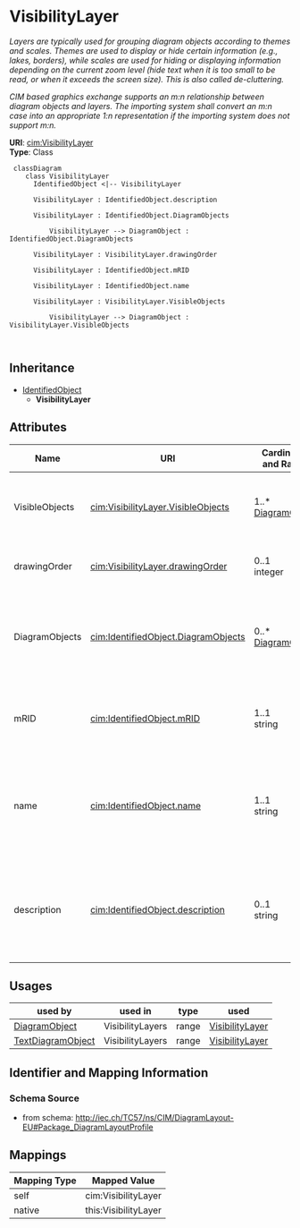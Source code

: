 # VisibilityLayer


_Layers are typically used for grouping diagram objects according to themes and scales. Themes are used to display or hide certain information (e.g., lakes, borders), while scales are used for hiding or displaying information depending on the current zoom level (hide text when it is too small to be read, or when it exceeds the screen size). This is also called de-cluttering._

_CIM based graphics exchange supports an m:n relationship between diagram objects and layers. The importing system shall convert an m:n case into an appropriate 1:n representation if the importing system does not support m:n._





**URI**: [cim:VisibilityLayer](http://iec.ch/TC57/CIM100#VisibilityLayer)<br />
**Type**: Class




```mermaid
 classDiagram
    class VisibilityLayer
      IdentifiedObject <|-- VisibilityLayer
      
      VisibilityLayer : IdentifiedObject.description
        
      VisibilityLayer : IdentifiedObject.DiagramObjects
        
          VisibilityLayer --> DiagramObject : IdentifiedObject.DiagramObjects
        
      VisibilityLayer : VisibilityLayer.drawingOrder
        
      VisibilityLayer : IdentifiedObject.mRID
        
      VisibilityLayer : IdentifiedObject.name
        
      VisibilityLayer : VisibilityLayer.VisibleObjects
        
          VisibilityLayer --> DiagramObject : VisibilityLayer.VisibleObjects
        
      
```





## Inheritance
* [IdentifiedObject](IdentifiedObject.md)
    * **VisibilityLayer**



## Attributes


| Name | URI | Cardinality and Range | Description | Inheritance |
| ---  | --- | --- | --- | --- |
| VisibleObjects | [cim:VisibilityLayer.VisibleObjects](http://iec.ch/TC57/CIM100#VisibilityLayer.VisibleObjects) | 1..* <br />  [DiagramObject](DiagramObject.md)  | A visibility layer can contain one or more diagram objects | direct |
| drawingOrder | [cim:VisibilityLayer.drawingOrder](http://iec.ch/TC57/CIM100#VisibilityLayer.drawingOrder) | 0..1 <br />  integer  | The drawing order for this layer | direct |
| DiagramObjects | [cim:IdentifiedObject.DiagramObjects](http://iec.ch/TC57/CIM100#IdentifiedObject.DiagramObjects) | 0..* <br />  [DiagramObject](DiagramObject.md)  | The diagram objects that are associated with the domain object | [IdentifiedObject](IdentifiedObject.md) |
| mRID | [cim:IdentifiedObject.mRID](http://iec.ch/TC57/CIM100#IdentifiedObject.mRID) | 1..1 <br />  string  | Master resource identifier issued by a model authority | [IdentifiedObject](IdentifiedObject.md) |
| name | [cim:IdentifiedObject.name](http://iec.ch/TC57/CIM100#IdentifiedObject.name) | 1..1 <br />  string  | The name is any free human readable and possibly non unique text naming the o... | [IdentifiedObject](IdentifiedObject.md) |
| description | [cim:IdentifiedObject.description](http://iec.ch/TC57/CIM100#IdentifiedObject.description) | 0..1 <br />  string  | The description is a free human readable text describing or naming the object | [IdentifiedObject](IdentifiedObject.md) |





## Usages

| used by | used in | type | used |
| ---  | --- | --- | --- |
| [DiagramObject](DiagramObject.md) | VisibilityLayers | range | [VisibilityLayer](VisibilityLayer.md) |
| [TextDiagramObject](TextDiagramObject.md) | VisibilityLayers | range | [VisibilityLayer](VisibilityLayer.md) |






## Identifier and Mapping Information







### Schema Source


* from schema: http://iec.ch/TC57/ns/CIM/DiagramLayout-EU#Package_DiagramLayoutProfile





## Mappings

| Mapping Type | Mapped Value |
| ---  | ---  |
| self | cim:VisibilityLayer |
| native | this:VisibilityLayer |




